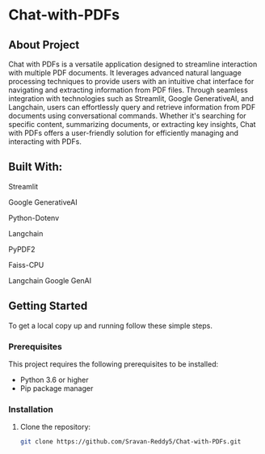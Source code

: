 # Chat-with-PDFs

## About Project

Chat with PDFs is a versatile application designed to streamline interaction with multiple PDF documents. It leverages advanced natural language processing techniques to provide users with an intuitive chat interface for navigating and extracting information from PDF files. Through seamless integration with technologies such as Streamlit, Google GenerativeAI, and Langchain, users can effortlessly query and retrieve information from PDF documents using conversational commands. Whether it's searching for specific content, summarizing documents, or extracting key insights, Chat with PDFs offers a user-friendly solution for efficiently managing and interacting with PDFs.

## Built With:

Streamlit

Google GenerativeAI

Python-Dotenv

Langchain

PyPDF2

Faiss-CPU

Langchain Google GenAI

## Getting Started

To get a local copy up and running follow these simple steps.

### Prerequisites

This project requires the following prerequisites to be installed:

- Python 3.6 or higher
- Pip package manager

### Installation

1. Clone the repository:
   ```sh
   git clone https://github.com/Sravan-Reddy5/Chat-with-PDFs.git

